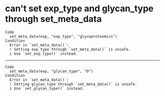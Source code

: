 # can't set exp_type and glycan_type through set_meta_data

    Code
      set_meta_data(exp, "exp_type", "glycoproteomics")
    Condition
      Error in `set_meta_data()`:
      ! Setting exp_type through `set_meta_data()` is unsafe.
      i Use `set_exp_type()` instead.

---

    Code
      set_meta_data(exp, "glycan_type", "O")
    Condition
      Error in `set_meta_data()`:
      ! Setting glycan_type through `set_meta_data()` is unsafe.
      i Use `set_glycan_type()` instead.

